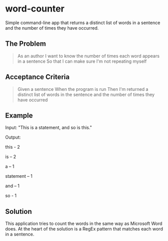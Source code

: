 # word-counter
Simple command-line app that returns a distinct list of words in a sentence and the number of times they have occurred.

## The Problem
> As an author
> I want to know the number of times each word appears in a sentence
> So that I can make sure I'm not repeating myself

## Acceptance Criteria
> Given a sentence
> When the program is run
> Then I'm returned a distinct list of words in the sentence and the number of times they have occurred

## Example
Input: "This is a statement, and so is this."

Output:

this - 2

is – 2

a – 1

statement – 1

and – 1

so - 1 


## Solution
This application tries to count the words in the same way as Microsoft Word does. At the heart of the solution is a RegEx pattern that matches each word in a sentence.
